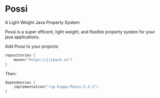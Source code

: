 # Possi

A Light Weight Java Property System

Possi is a super efficent, light weight, and flexible property system for your java applications.

Add Possi to your projects:

```kotlin
repositories {
    maven("https://jitpack.io")
}
```

Then:

```kotlin
dependencies {
    implementation("rip.hippo:Possi:3.2.1")
}
```
